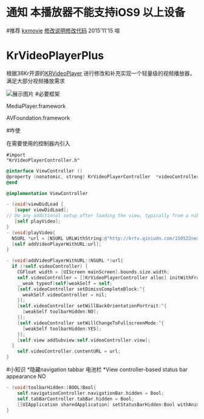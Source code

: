 # 通知 本播放器不能支持iOS9 以上设备 
#推荐 [kxmovie](https://github.com/kolyvan/kxmovie)  [修改说明](http://www.cocoachina.com/bbs/read.php?tid=145575)[修改代码](https://github.com/kinglonghuang/kxmovie)
2015'11'15 喧



# KrVideoPlayerPlus
根据36Kr开源的[KRVideoPlayer](https://github.com/36Kr-Mobile/KRVideoPlayer) 进行修改和补充实现一个轻量级的视频播放器，满足大部分视频播放需求


![展示图片](https://github.com/835239104/KrVideoPlayerPlus/blob/master/KrVideo.gif?raw=true)
#必要框架
<p>MediaPlayer.framework</p>
<p>AVFoundation.framework</p>

#咋使

在需要使用的控制器内引入  <pre><code>#import "KrVideoPlayerController.h"</code></pre>

```objective-c
@interface ViewController ()
@property (nonatomic, strong) KrVideoPlayerController  *videoController;
@end

@implementation ViewController

- (void)viewDidLoad {
   [super viewDidLoad];
// Do any additional setup after loading the view, typically from a nib.
   [self playVideo];
}
- (void)playVideo{
  NSURL *url = [NSURL URLWithString:@"http://krtv.qiniudn.com/150522nextapp"];
  [self addVideoPlayerWithURL:url];
}

- (void)addVideoPlayerWithURL:(NSURL *)url{
  if (!self.videoController) {
    CGFloat width = [UIScreen mainScreen].bounds.size.width;
    self.videoController = [[KrVideoPlayerController alloc] initWithFrame:CGRectMake(0, 64, width, width*(9.0/16.0))];
    __weak typeof(self)weakSelf = self;
    [self.videoController setDimissCompleteBlock:^{
      weakSelf.videoController = nil;
    }];
    [self.videoController setWillBackOrientationPortrait:^{
      [weakSelf toolbarHidden:NO];
    }];
    [self.videoController setWillChangeToFullscreenMode:^{
      [weakSelf toolbarHidden:YES];
    }];
    [self.view addSubview:self.videoController.view];
  }
    self.videoController.contentURL = url;
}
```

#小知识
*隐藏navigation tabbar 电池栏
*View controller-based status bar appearance    NO
``` objective-c
- (void)toolbarHidden:(BOOL)Bool{
    self.navigationController.navigationBar.hidden = Bool;
    self.tabBarController.tabBar.hidden = Bool;
    [[UIApplication sharedApplication] setStatusBarHidden:Bool withAnimation:UIStatusBarAnimationFade];
}
```



